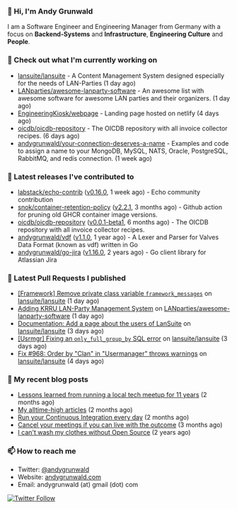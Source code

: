 ### 👋 Hi, I'm Andy Grunwald

I am a Software Engineer and Engineering Manager from Germany with a focus on **Backend-Systems** and **Infrastructure**, **Engineering Culture** and **People**.

### 👷 Check out what I'm currently working on


- [lansuite/lansuite](https://github.com/lansuite/lansuite) - A Content Management System designed especially for the needs of LAN-Parties (1 day ago)
- [LANparties/awesome-lanparty-software](https://github.com/LANparties/awesome-lanparty-software) - An awesome list with awesome software for awesome LAN parties and their organizers. (1 day ago)
- [EngineeringKiosk/webpage](https://github.com/EngineeringKiosk/webpage) - Landing page hosted on netlify (4 days ago)
- [oicdb/oicdb-repository](https://github.com/oicdb/oicdb-repository) - The OICDB repository with all invoice collector recipes. (6 days ago)
- [andygrunwald/your-connection-deserves-a-name](https://github.com/andygrunwald/your-connection-deserves-a-name) - Examples and code to assign a name to your MongoDB, MySQL, NATS, Oracle, PostgreSQL, RabbitMQ, and redis connection. (1 week ago)

### 🔭 Latest releases I've contributed to


- [labstack/echo-contrib](https://github.com/labstack/echo-contrib) ([v0.16.0](https://github.com/labstack/echo-contrib/releases/tag/v0.16.0), 1 week ago) - Echo community contribution
- [snok/container-retention-policy](https://github.com/snok/container-retention-policy) ([v2.2.1](https://github.com/snok/container-retention-policy/releases/tag/v2.2.1), 3 months ago) - Github action for pruning old GHCR container image versions.
- [oicdb/oicdb-repository](https://github.com/oicdb/oicdb-repository) ([v0.0.1-beta1](https://github.com/oicdb/oicdb-repository/releases/tag/v0.0.1-beta1), 6 months ago) - The OICDB repository with all invoice collector recipes.
- [andygrunwald/vdf](https://github.com/andygrunwald/vdf) ([v1.1.0](https://github.com/andygrunwald/vdf/releases/tag/v1.1.0), 1 year ago) - A Lexer and Parser for Valves Data Format (known as vdf) written in Go
- [andygrunwald/go-jira](https://github.com/andygrunwald/go-jira) ([v1.16.0](https://github.com/andygrunwald/go-jira/releases/tag/v1.16.0), 2 years ago) - Go client library for Atlassian Jira

### 🔨 Latest Pull Requests I published


- [[Framework] Remove private class variable `framework_messages`](https://github.com/lansuite/lansuite/pull/1051) on [lansuite/lansuite](https://github.com/lansuite/lansuite) (1 day ago)
- [Adding KRRU LAN-Party Management System](https://github.com/LANparties/awesome-lanparty-software/pull/27) on [LANparties/awesome-lanparty-software](https://github.com/LANparties/awesome-lanparty-software) (1 day ago)
- [Documentation: Add a page about the users of LanSuite](https://github.com/lansuite/lansuite/pull/1048) on [lansuite/lansuite](https://github.com/lansuite/lansuite) (3 days ago)
- [[Usrmgr] Fixing an `only_full_group_by` SQL error](https://github.com/lansuite/lansuite/pull/1044) on [lansuite/lansuite](https://github.com/lansuite/lansuite) (3 days ago)
- [Fix #968: Order by &#34;Clan&#34; in &#34;Usermanager&#34; throws warnings](https://github.com/lansuite/lansuite/pull/1040) on [lansuite/lansuite](https://github.com/lansuite/lansuite) (4 days ago)

### 📝 My recent blog posts


- [Lessons learned from running a local tech meetup for 11 years](https://andygrunwald.com/blog/lessons-learned-from-running-a-local-tech-meetup-for-11-years/) (2 months ago)
- [My alltime-high articles](https://andygrunwald.com/blog/my-all-time-high-articles/) (2 months ago)
- [Run your Continuous Integration every day](https://andygrunwald.com/blog/run-your-continuous-integration-every-day/) (2 months ago)
- [Cancel your meetings if you can live with the outcome](https://andygrunwald.com/blog/cancel-your-meetings-if-you-can-live-with-the-outcome/) (3 months ago)
- [I can&#39;t wash my clothes without Open Source](https://andygrunwald.com/blog/i-cant-wash-my-clothes-without-open-source/) (2 years ago)

### 📫 How to reach me

- Twitter: [@andygrunwald](https://twitter.com/andygrunwald)
- Website: [andygrunwald.com](https://andygrunwald.com)
- Email: andygrunwald (at) gmail (dot) com

[![Twitter Follow](https://img.shields.io/twitter/follow/andygrunwald?label=Follow&style=social)](https://twitter.com/andygrunwald)
